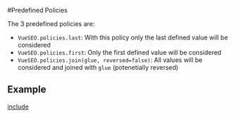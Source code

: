 #Predefined Policies

The 3 predefined policies are:

- `VueSEO.policies.last`: With this policy only the last defined value will be considered
- `VueSEO.policies.first`: Only the first defined value will be considered
- `VueSEO.policies.join(glue, reversed=false)`: All values will be considered and joined with `glue` (potenetially reversed)

## Example

[include](../examples/joinedTitle/demo.js)

